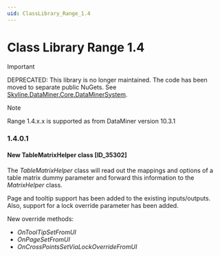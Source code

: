 ```yaml
---
uid: ClassLibrary_Range_1.4
---
```


# Class Library Range 1.4

> [!IMPORTANT]
> DEPRECATED: This library is no longer maintained. The code has been moved to separate public NuGets. See [Skyline.DataMiner.Core.DataMinerSystem](xref:Skyline_DataMiner_Core_DataMinerSystem_Range_1.0).

> [!NOTE]
> Range 1.4.x.x is supported as from DataMiner version 10.3.1

### 1.4.0.1

#### New TableMatrixHelper class [ID_35302]

The *TableMatrixHelper* class will read out the mappings and options of a table matrix dummy parameter and forward this information to the *MatrixHelper* class.

Page and tooltip support has been added to the existing inputs/outputs. Also, support for a lock override parameter has been added.

New override methods:

- *OnToolTipSetFromUI*
- *OnPageSetFromUI*
- *OnCrossPointsSetViaLockOverrideFromUI*
